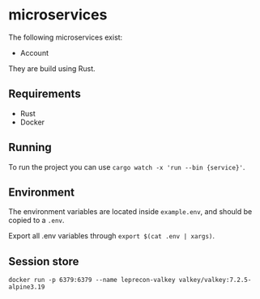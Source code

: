 # microservices

The following microservices exist:

- Account

They are build using Rust.

## Requirements

- Rust
- Docker

## Running

To run the project you can use `cargo watch -x 'run --bin {service}'`.

## Environment

The environment variables are located inside `example.env`, and should be copied to a `.env`.

Export all .env variables through `export $(cat .env | xargs)`.

## Session store

`docker run -p 6379:6379 --name leprecon-valkey valkey/valkey:7.2.5-alpine3.19`
